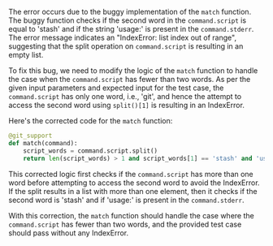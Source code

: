 The error occurs due to the buggy implementation of the `match` function. The buggy function checks if the second word in the `command.script` is equal to 'stash' and if the string 'usage:' is present in the `command.stderr`. The error message indicates an "IndexError: list index out of range", suggesting that the split operation on `command.script` is resulting in an empty list.

To fix this bug, we need to modify the logic of the `match` function to handle the case when the `command.script` has fewer than two words. As per the given input parameters and expected input for the test case, the `command.script` has only one word, i.e., 'git', and hence the attempt to access the second word using `split()[1]` is resulting in an IndexError.

Here's the corrected code for the `match` function:

```python
@git_support
def match(command):
    script_words = command.script.split()
    return len(script_words) > 1 and script_words[1] == 'stash' and 'usage:' in command.stderr
```

This corrected logic first checks if the `command.script` has more than one word before attempting to access the second word to avoid the IndexError. If the split results in a list with more than one element, then it checks if the second word is 'stash' and if 'usage:' is present in the `command.stderr`.

With this correction, the `match` function should handle the case where the `command.script` has fewer than two words, and the provided test case should pass without any IndexError.